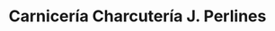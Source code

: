 ---
title: "Carnicería Charcutería J. Perlines"
url: /zamora/carniceria-charcuteria-j-perlines/
shop: carnicero
---